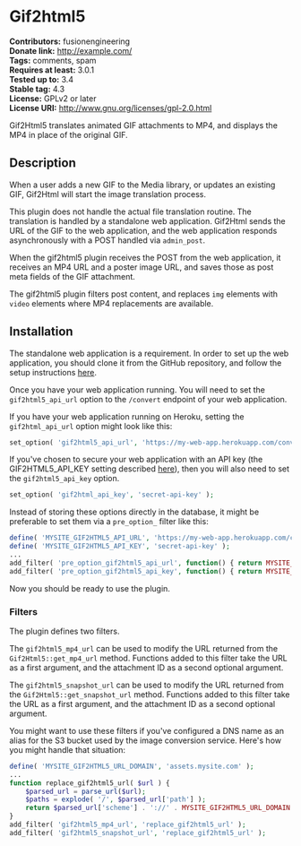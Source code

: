 # Gif2html5 #
**Contributors:** fusionengineering  
**Donate link:** http://example.com/  
**Tags:** comments, spam  
**Requires at least:** 3.0.1  
**Tested up to:** 3.4  
**Stable tag:** 4.3  
**License:** GPLv2 or later  
**License URI:** http://www.gnu.org/licenses/gpl-2.0.html  

Gif2Html5 translates animated GIF attachments to MP4, and displays the MP4 in place of the original GIF.

## Description ##

When a user adds a new GIF to the Media library, or updates an existing GIF, Gif2Html will start the image translation process.

This plugin does not handle the actual file translation routine. The translation is handled by a standalone web application. Gif2Html sends the URL of the GIF to the web application, and the web application responds asynchronously with a POST handled via `admin_post`.

When the gif2html5 plugin receives the POST from the web application, it receives an MP4 URL and a poster image URL, and saves those as post meta fields of the GIF attachment.

The gif2html5 plugin filters post content, and replaces `img` elements with `video` elements where MP4 replacements are available.

## Installation ##

The standalone web application is a requirement. In order to set up the web application, you should clone it from the GitHub repository, and follow the setup instructions [here](https://github.com/fusioneng/gif2html5-app).

Once you have your web application running. You will need to set the `gif2html5_api_url` option to the `/convert` endpoint of your web application.

If you have your web application running on Heroku, setting the `gif2html_api_url` option might look like this:

```PHP
set_option( 'gif2html5_api_url', 'https://my-web-app.herokuapp.com/convert' );
```

If you've chosen to secure your web application with an API key (the GIF2HTML5_API_KEY setting described [here](https://github.com/fusioneng/gif2html5-app#configuration)), then you will also need to set the `gif2html5_api_key` option.

```PHP
set_option( 'gif2html_api_key', 'secret-api-key' );
```

Instead of storing these options directly in the database, it might be preferable to set them via a `pre_option_` filter like this:

```PHP
define( 'MYSITE_GIF2HTML5_API_URL', 'https://my-web-app.herokuapp.com/convert' );
define( 'MYSITE_GIF2HTML5_API_KEY', 'secret-api-key' );
...
add_filter( 'pre_option_gif2html5_api_url', function() { return MYSITE_GIF2HTML5_API_URL } );
add_filter( 'pre_option_gif2html5_api_key', function() { return MYSITE_GIF2HTML5_API_KEY } );
```

Now you should be ready to use the plugin.

### Filters ###

The plugin defines two filters.

The `gif2html5_mp4_url` can be used to modify the URL returned from the `Gif2Html5::get_mp4_url` method. Functions added to this filter take the URL as a first argument, and the attachment ID as a second optional argument.

The `gif2html5_snapshot_url` can be used to modify the URL returned from the `Gif2Html5::get_snapshot_url` method. Functions added to this filter take the URL as a first argument, and the attachment ID as a second optional argument.

You might want to use these filters if you've configured a DNS name as an alias for the S3 bucket used by the image conversion service. Here's how you might handle that situation:

```PHP
define( 'MYSITE_GIF2HTML5_URL_DOMAIN', 'assets.mysite.com' );
...
function replace_gif2html5_url( $url ) {
	$parsed_url = parse_url($url);
	$paths = explode( '/', $parsed_url['path'] );
	return $parsed_url['scheme'] . '://' . MYSITE_GIF2HTML5_URL_DOMAIN . '/' . implode( '/', array_slice( $paths, 2 ) );
}
add_filter( 'gif2html5_mp4_url', 'replace_gif2html5_url' );
add_filter( 'gif2html5_snapshot_url', 'replace_gif2html5_url' );
```
